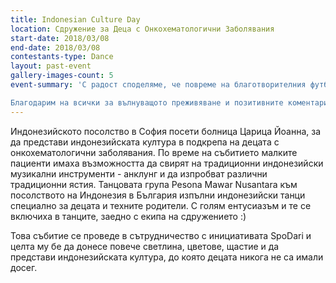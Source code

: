 ```yaml
---
title: Indonesian Culture Day
location: Сдружение за Деца с Онкохематологични Заболявания
start-date: 2018/03/08
end-date: 2018/03/08
contestants-type: Dance
layout: past-event
gallery-images-count: 5
event-summary: 'С радост споделяме, че повреме на благотворителния футболен турнир #SpoDari взеха участие 10 отбора с над 70 играча, които демонстрираха невероятна отдаденост, спортменска игра и позитивни емоции. Благодарение на всички участници успяхме да съберем 1640лв, които бяха дарени на СДРУЖЕНИЕ "ДЕЦА С ОНКОХЕМАТОЛОГИЧНИ ЗАБОЛЯВАНИЯ".

Благодарим на всички за вълнуващото преживяване и позитивните коментари, както и за незаменимата подкрепа от RDSPORT, които предоставиха игрищата за ползване безплатно.' 
---
```

Индонезийското посолство в София посети болница Царица Йоанна, за да представи индонезийската култура в подкрепа на децата с онкохематологични заболявания.
По време на събитието малките пациенти имаха възможността да свирят на традиционни индонезийски музикални инструменти - анклунг и да изпробват различни традиционни ястия. Танцовата група Pesona Mawar Nusantara към посолството на Индонезия в България изпълни индонезийски танци специално за децата и техните родители. 
С голям ентусиазъм и те се включиха в танците, заедно с екипа на сдружението :)

Това събитие се проведе в сътрудничество с инициативата SpoDari и целта му бе да донесе повече светлина, цветове, щастие и да представи индонезийската култура, до която децата никога не са имали досег.
